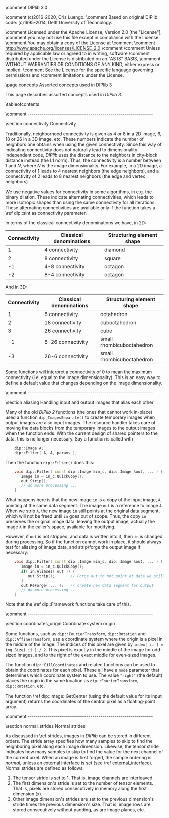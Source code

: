 \comment DIPlib 3.0

\comment (c)2016-2020, Cris Luengo.
\comment Based on original DIPlib code: (c)1995-2014, Delft University of Technology.

\comment Licensed under the Apache License, Version 2.0 [the "License"];
\comment you may not use this file except in compliance with the License.
\comment You may obtain a copy of the License at
\comment
\comment    http://www.apache.org/licenses/LICENSE-2.0
\comment
\comment Unless required by applicable law or agreed to in writing, software
\comment distributed under the License is distributed on an "AS IS" BASIS,
\comment WITHOUT WARRANTIES OR CONDITIONS OF ANY KIND, either express or implied.
\comment See the License for the specific language governing permissions and
\comment limitations under the License.


\page concepts Assorted concepts used in DIPlib 3

This page describes assorted concepts used in *DIPlib 3*.

\tableofcontents


\comment --------------------------------------------------------------

\section connectivity Connectivity

Traditionally, neighborhood connectivity is given as 4 or 8 in a 2D image, 6, 18 or 26
in a 3D image, etc. These numbers indicate the number of neighbors one obtains when
using the given connectivity. Since this way of indicating connectivity does not naturally
lead to dimensionality-independent code, *DIPlib* uses the distance to the neighbors in
city-block distance instead (the L1 norm). Thus, the connectivity is a number between
1 and *N*, where *N* is the image dimensionality. For example, in a 2D image,
a connectivity of 1 leads to 4 nearest neighbors (the edge neighbors), and a connectivity
of 2 leads to 8 nearest neighbors (the edge and vertex neighbors).

We use negative values for connectivity in some algorithms, in e.g. the binary dilation.
These indicate alternating connectivities, which leads to more isotropic shapes than
using the same connectivity for all iterations. These alternating connectivities are
available only if the function takes a \ref dip::sint as connectivity parameter.

In terms of the classical connectivity denominations we have, in 2D:

Connectivity | Classical denominations | Structuring element shape
------------ | ----------------------- | -------------------------
1            | 4 connectivity          | diamond
2            | 8 connectivity          | square
-1           | 4-8 connectivity        | octagon
-2           | 8-4 connectivity        | octagon

And in 3D:

Connectivity | Classical denominations | Structuring element shape
------------ | ----------------------- | -------------------------
1            | 6 connectivity          | octahedron
2            | 18 connectivity         | cuboctahedron
3            | 26 connectivity         | cube
-1           | 6-26 connectivity       | small rhombicuboctahedron
-3           | 26-6 connectivity       | small rhombicuboctahedron

Some functions will interpret a connectivity of 0 to mean the maximum connectivity
(i.e. equal to the image dimensionality). This is an easy way to define a default
value that changes depending on the image dimensionality.


\comment --------------------------------------------------------------

\section aliasing Handling input and output images that alias each other

Many of the old *DIPlib 2* functions (the ones that cannot work
in-place) used a function `dip_ImagesSeparate()` to create temporary images
when output images are also input images. The resource handler takes
care of moving the data blocks from the temporary images to the output
images when the function ends. With the current design of shared pointers
to the data, this is no longer necessary. Say a function is called with

```cpp
    dip::Image A;
    dip::Filter( A, A, params );
```

Then the function `dip::Filter()` does this:

```cpp
    void dip::Filter( const dip::Image &in_c, dip::Image &out, ... ) {
       Image in = in_c.QuickCopy();
       out.Strip();
       // do more processing ...
    }
```

What happens here is that the new image `in` is a copy of the input image, `A`,
pointing at the same data segment. The image `out` is a reference to image `A`.
When we strip `A`, the new image `in` still points at the original data segment,
which will not be freed until `in` goes out of scope. Thus, the copy `in`
preserves the original image data, leaving the output image, actually the
image `A` in the caller's space, available for modifying.

However, if `out` is not stripped, and data is written into it, then `in` is
changed during processing. So if the function cannot work in place, it should
always test for aliasing of image data, and strip/forge the output image if
necessary:

```cpp
    void dip::Filter( const dip::Image &in_c, dip::Image &out, ... ) {
       Image in = in_c.QuickCopy();
       if( in.Aliases( out )) {
          out.Strip();       // Force out to not point at data we still need
       }
       out.ReForge( ... );   // create new data segment for output
       // do more processing ...
    }
```

Note that the \ref dip::Framework functions take care of this.


\comment --------------------------------------------------------------

\section coordinates_origin Coordinate system origin

Some functions, such as `dip::FourierTransform`, `dip::Rotation` and
`dip::AffineTransform`, use a coordinate system where the origin is a pixel
in the middle of the image. The indices of this pixel are given by
`index[ ii ] = img.Size( ii ) / 2`. This pixel is exactly in the middle of the
image for odd-sized images, and to the right of the exact middle for
even-sized images.

The function `dip::FillCoordinates` and related functions can be used to
obtain the coordinates for each pixel. These all have a `mode` parameter
that determines which coordinate system to use. The value `"right"` (the
default) places the origin in the same location as `dip::FourierTransform`,
`dip::Rotation`, etc.

The function \ref dip::Image::GetCenter (using the default value for its input
argument) returns the coordinates of the central pixel as a floating-point array.


\comment --------------------------------------------------------------

\section normal_strides Normal strides

As discussed in \ref strides, images in *DIPlib* can be stored in different orders.
The stride array specifies how many samples to skip to find the neighboring pixel
along each image dimension. Likewise, the tensor stride indicates how many samples
to skip to find the value for the next channel of the current pixel. When an image
is first forged, the sample ordering is *normal*, unless an external interface
is set (see \ref external_interface). Normal strides are defined as follows:

1. The tensor stride is set to 1. That is, image channels are interleaved.
2. The first dimension's stride is set to the number of tensor elements. That is,
   pixels are stored consecutively in memory along the first dimension (x).
3. Other image dimension's strides are set to the previous dimension's
   stride times the previous dimension's size. That is, image rows are stored
   consecutively without padding, as are image planes, etc.
